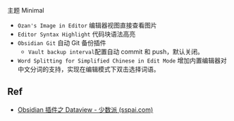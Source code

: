 主题 Minimal

- `Ozan's Image in Editor` 编辑器视图直接查看图片
- `Editor Syntax Highlight` 代码块语法高亮
- `Obsidian Git` 自动 Git 备份插件
	- `Vault backup interval`配置自动 commit 和 push，默认关闭。
- `Word Splitting for Simplified Chinese in Edit Mode` 增加内置编辑器对中文分词的支持，实现在编辑模式下双击选择词语。

## Ref

- [Obsidian 插件之 Dataview - 少数派 (sspai.com)](https://sspai.com/post/68183)
